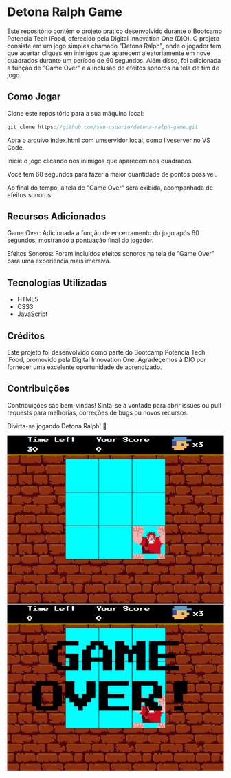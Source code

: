 # Detona Ralph Game

Este repositório contém o projeto prático desenvolvido durante o Bootcamp Potencia Tech iFood, oferecido pela Digital Innovation One (DIO). O projeto consiste em um jogo simples chamado "Detona Ralph", onde o jogador tem que acertar cliques em inimigos que aparecem aleatoriamente em nove quadrados durante um período de 60 segundos. Além disso, foi adicionada a função de "Game Over" e a inclusão de efeitos sonoros na tela de fim de jogo.

## Como Jogar
Clone este repositório para a sua máquina local:

~~~javascript
git clone https://github.com/seu-usuario/detona-ralph-game.git
~~~

Abra o arquivo index.html com umservidor local, como liveserver no VS Code.

Inicie o jogo clicando nos inimigos que aparecem nos quadrados.

Você tem 60 segundos para fazer a maior quantidade de pontos possível.

Ao final do tempo, a tela de "Game Over" será exibida, acompanhada de efeitos sonoros.

## Recursos Adicionados
Game Over: Adicionada a função de encerramento do jogo após 60 segundos, mostrando a pontuação final do jogador.

Efeitos Sonoros: Foram incluídos efeitos sonoros na tela de "Game Over" para uma experiência mais imersiva.

## Tecnologias Utilizadas
* HTML5
* CSS3
* JavaScript

## Créditos
Este projeto foi desenvolvido como parte do Bootcamp Potencia Tech iFood, promovido pela Digital Innovation One. Agradeçemos à DIO por fornecer uma excelente oportunidade de aprendizado.

## Contribuições
Contribuições são bem-vindas! Sinta-se à vontade para abrir issues ou pull requests para melhorias, correções de bugs ou novos recursos.


Divirta-se jogando Detona Ralph! 🚀


![Alt text](./src/images/playing.png)
![Alt text](./src/images/game-over.png) 
